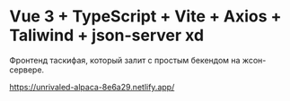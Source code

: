 # Vue 3 + TypeScript + Vite + Axios + Taliwind + json-server xd

Фронтенд таскифая, который залит с простым бекендом на жсон-сервере.

https://unrivaled-alpaca-8e6a29.netlify.app/
